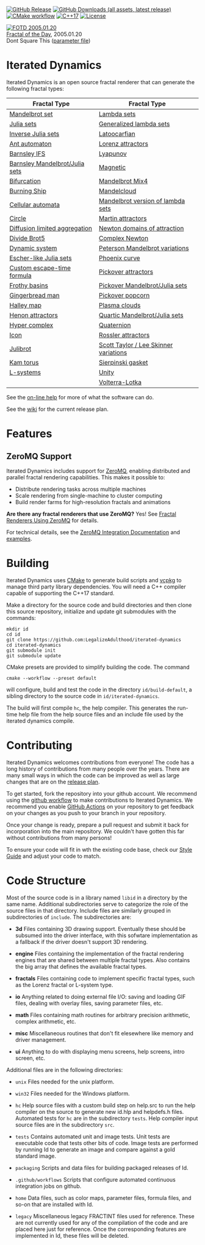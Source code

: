 <!--
SPDX-License-Identifier: GPL-3.0-only
-->
[![GitHub Release](https://img.shields.io/github/v/release/LegalizeAdulthood/iterated-dynamics?label=Latest+Release)](https://github.com/LegalizeAdulthood/iterated-dynamics/releases)
[![GitHub Downloads (all assets, latest release)](https://img.shields.io/github/downloads/LegalizeAdulthood/iterated-dynamics/latest/total?label=Downloads&color=blue)](https://github.com/LegalizeAdulthood/iterated-dynamics/releases)
[![CMake workflow](https://github.com/LegalizeAdulthood/iterated-dynamics/actions/workflows/cmake.yml/badge.svg)](https://github.com/LegalizeAdulthood/iterated-dynamics/actions/workflows/cmake.yml)
[![C++17](https://img.shields.io/badge/C%2B%2B-17-blue.svg)](https://en.wikipedia.org/wiki/C%2B%2B17)
[![License](https://img.shields.io/github/license/LegalizeAdulthood/iterated-dynamics?label=License)](https://github.com/LegalizeAdulthood/iterated-dynamics/blob/master/LICENSE.txt)

<!-- begin FOTD -->
<!-- https://user.xmission.com/~legalize/fractals/fotd/random.php?id=2133 -->
[![FOTD 2005.01.20](https://user.xmission.com/~legalize/fractals/fotd/2005/01/2005.01.20-Dont_Square_This.thumb.jpg)](https://user.xmission.com/~legalize/fractals/fotd/2005/01/2005.01.20-Dont_Square_This.jpg)<br/>
[Fractal of the Day](https://user.xmission.com/~legalize/fractals/fotd/index.html), 2005.01.20<br/>
Dont Square This ([parameter file](https://user.xmission.com/~legalize/fractals/fotd/2005/01/2005.01.20-Dont_Square_This.par))<br/>
<!-- end FOTD -->

# Iterated Dynamics

Iterated Dynamics is an open source fractal renderer that can generate
the following fractal types:

| Fractal Type | Fractal Type |
| ---- | ---- |
| [Mandelbrot set](https://legalizeadulthood.github.io/iterated-dynamics/#_the_mandelbrot_set) | [Lambda sets](https://legalizeadulthood.github.io/iterated-dynamics/#_lambda_sets) |
| [Julia sets](https://legalizeadulthood.github.io/iterated-dynamics/#_julia_sets) | [Generalized lambda sets](https://legalizeadulthood.github.io/iterated-dynamics/#_lambdafn) |
| [Inverse Julia sets](https://legalizeadulthood.github.io/iterated-dynamics/#_inverse_julias) | [Latoocarfian](https://legalizeadulthood.github.io/iterated-dynamics/#_latoocarfian) |
| [Ant automaton](https://legalizeadulthood.github.io/iterated-dynamics/#_ant_automaton) | [Lorenz attractors](https://legalizeadulthood.github.io/iterated-dynamics/#_lorenz_attractors) |
| [Barnsley IFS](https://legalizeadulthood.github.io/iterated-dynamics/#_barnsley_ifs_fractals) | [Lyapunov](https://legalizeadulthood.github.io/iterated-dynamics/#_lyapunov_fractals) |
| [Barnsley Mandelbrot/Julia sets](https://legalizeadulthood.github.io/iterated-dynamics/#_barnsley_mandelbrotjulia_sets) | [Magnetic](https://legalizeadulthood.github.io/iterated-dynamics/#_magnetic_fractals) |
| [Bifurcation](https://legalizeadulthood.github.io/iterated-dynamics/#_bifurcation) | [Mandelbrot Mix4](https://legalizeadulthood.github.io/iterated-dynamics/#_mandelbrot_mix_4) |
| [Burning Ship](https://legalizeadulthood.github.io/iterated-dynamics/#_burning_ship) | [Mandelcloud](https://legalizeadulthood.github.io/iterated-dynamics/#_mandelcloud) |
| [Cellular automata](https://legalizeadulthood.github.io/iterated-dynamics/#_cellular_automata) | [Mandelbrot version of lambda sets](https://legalizeadulthood.github.io/iterated-dynamics/#_mandellambda_sets) |
| [Circle](https://legalizeadulthood.github.io/iterated-dynamics/#_circle) | [Martin attractors](https://legalizeadulthood.github.io/iterated-dynamics/#_martin_attractors) |
| [Diffusion limited aggregation](https://legalizeadulthood.github.io/iterated-dynamics/#_diffusion_limited_aggregation) | [Newton domains of attraction](https://legalizeadulthood.github.io/iterated-dynamics/#_newton_domains_of_attraction) |
| [Divide Brot5](https://legalizeadulthood.github.io/iterated-dynamics/#_dividebrot5) | [Complex Newton](https://legalizeadulthood.github.io/iterated-dynamics/#_complex_newton) |
| [Dynamic system](https://legalizeadulthood.github.io/iterated-dynamics/#_dynamic_system) | [Peterson Mandelbrot variations](https://legalizeadulthood.github.io/iterated-dynamics/#_peterson_variations) |
| [Escher-like Julia sets](https://legalizeadulthood.github.io/iterated-dynamics/#_escher_like_julia_sets) | [Phoenix curve](https://legalizeadulthood.github.io/iterated-dynamics/#_phoenix) |
| [Custom escape-time formula](https://legalizeadulthood.github.io/iterated-dynamics/#_formula) | [Pickover attractors](https://legalizeadulthood.github.io/iterated-dynamics/#_pickover_attractors) |
| [Frothy basins](https://legalizeadulthood.github.io/iterated-dynamics/#_frothy_basins) | [Pickover Mandelbrot/Julia sets](https://legalizeadulthood.github.io/iterated-dynamics/#_pickover_mandelbrotjulia_types) |
| [Gingerbread man](https://legalizeadulthood.github.io/iterated-dynamics/#_gingerbreadman) | [Pickover popcorn](https://legalizeadulthood.github.io/iterated-dynamics/#_pickover_popcorn) |
| [Halley map](https://legalizeadulthood.github.io/iterated-dynamics/#_halley) | [Plasma clouds](https://legalizeadulthood.github.io/iterated-dynamics/#_plasma_clouds) |
| [Henon attractors](https://legalizeadulthood.github.io/iterated-dynamics/#_henon_attractors) | [Quartic Mandelbrot/Julia sets](https://legalizeadulthood.github.io/iterated-dynamics/#_quartic_mandelbrotjulia) |
| [Hyper complex](https://legalizeadulthood.github.io/iterated-dynamics/#_hypercomplex) | [Quaternion](https://legalizeadulthood.github.io/iterated-dynamics/#_quaternion) |
| [Icon](https://legalizeadulthood.github.io/iterated-dynamics/#_icon) | [Rossler attractors](https://legalizeadulthood.github.io/iterated-dynamics/#_rossler_attractors) |
| [Julibrot](https://legalizeadulthood.github.io/iterated-dynamics/#_julibrots) | [Scott Taylor / Lee Skinner variations](https://legalizeadulthood.github.io/iterated-dynamics/#_scott_taylor_lee_skinner_variations) |
| [Kam torus](https://legalizeadulthood.github.io/iterated-dynamics/#_kam_torus) | [Sierpinski gasket](https://legalizeadulthood.github.io/iterated-dynamics/#_sierpinski_gasket) |
| [L-systems](https://legalizeadulthood.github.io/iterated-dynamics/#_l_systems) | [Unity](https://legalizeadulthood.github.io/iterated-dynamics/#_unity) |
| | [Volterra-Lotka](https://legalizeadulthood.github.io/iterated-dynamics/#_volterra_lotka_fractals) |

See the [on-line help](http://legalizeadulthood.github.io/iterated-dynamics/)
for more of what the software can do.

See the [wiki](https://github.com/LegalizeAdulthood/iterated-dynamics/wiki)
for the current release plan.

# Features

## ZeroMQ Support

Iterated Dynamics includes support for [ZeroMQ](https://zeromq.org/), enabling distributed and parallel fractal rendering capabilities. This makes it possible to:

- Distribute rendering tasks across multiple machines
- Scale rendering from single-machine to cluster computing
- Build render farms for high-resolution fractals and animations

**Are there any fractal renderers that use ZeroMQ?** Yes! See [Fractal Renderers Using ZeroMQ](home/doc/fractal-renderers-using-zeromq.md) for details.

For technical details, see the [ZeroMQ Integration Documentation](home/doc/zeromq-integration.md) and [examples](examples/zeromq/).

# Building

Iterated Dynamics uses [CMake](http://www.cmake.org) to generate build scripts
and [vcpkg](http://vcpkg.io) to manage third party library dependencies.
You will need a C++ compiler capable of supporting the C++17 standard.

Make a directory for the source code and build directories and then clone this
source repository, initialize and update git submodules with the commands:

```
mkdir id
cd id
git clone https://github.com:LegalizeAdulthood/iterated-dynamics
cd iterated-dynamics
git submodule init
git submodule update
```

CMake presets are provided to simplify building the code.  The command

```
cmake --workflow --preset default
```

will configure, build and test the code in the directory `id/build-default`,
a sibling directory to the source code in `id/iterated-dynamics`.

The build will first compile `hc`, the help compiler.  This generates
the run-time help file from the help source files and an include file
used by the iterated dynamics compile.

# Contributing

Iterated Dynamics welcomes contributions from everyone!  The code has a
long history of contributions from many people over the years.  There are
many small ways in which the code can be improved as well as large changes
that are on the [release plan](https://github.com/LegalizeAdulthood/iterated-dynamics/wiki).

To get started, fork the repository into your github account.  We recommend
using the [github workflow](https://guides.github.com/introduction/flow/index.html)
to make contributions to Iterated Dynamics.  We recommend you enable
[GitHub Actions](https://docs.github.com/en/actions) on your repository to get feedback
on your changes as you push to your branch in your repository.

Once your change is ready, prepare a pull request and submit it back for
incorporation into the main repository.  We couldn't have gotten this far
without contributions from many persons!

To ensure your code will fit in wth the existing code base, check our
[Style Guide](Style.md) and adjust your code to match.

# Code Structure

Most of the source code is in a library named `libid` in a directory by the same
name.  Additional subdirectories serve to categorize the role of the source files in
that directory.  Include files are similarly grouped in subdirectories of 
`include`.  The subdirectories are:

- **3d**
      Files containing 3D drawing support.  Eventually these should be
      subsumed into the driver interface, with this sofwtare implementation
      as a fallback if the driver doesn't support 3D rendering.

- **engine**
      Files containing the implementation of the fractal rendering engines
      that are shared between multiple fractal types.  Also contains the
      big array that defines the available fractal types.

- **fractals**
      Files containing code to implement specific fractal types,
      such as the Lorenz fractal or L-system type.

- **io**
      Anything related to doing external file I/O: saving and loading GIF
      files, dealing with overlay files, saving parameter files, etc.

- **math**
      Files containing math routines for arbitrary precision arithmetic,
      complex arithmetic, etc.

- **misc**
      Miscellaneous routines that don't fit elesewhere like memory and
      driver management.

- **ui**
      Anything to do with displaying menu screens, help screens, intro
      screen, etc.

Additional files are in the following directories:

- `unix`
    Files needed for the unix platform.

- `win32`
    Files needed for the Windows platform.

- `hc`
    Help source files with a custom build step on help.src to run the help
    compiler on the source to generate new id.hlp and helpdefs.h
    files.  Automated tests for `hc` are in the subdirectory `tests`.
    Help compiler input source files are in the subdirectory `src`.

- `tests`
    Contains automated unit and image tests.  Unit tests are executable
    code that tests other bits of code.  Image tests are performed by running
    Id to generate an image and compare against a gold standard image.

- `packaging`
    Scripts and data files for building packaged releases of Id.

- `.github/workflows`
    Scripts that configure automated continuous integration jobs on github.

- `home`
    Data files, such as color maps, parameter files, formula files, and
    so-on that are installed with Id.

- `legacy`
  Miscellaneous legacy FRACTINT files used for reference.  These are not
  currently used for any of the compilation of the code and are placed
  here just for reference.  Once the corresponding features are implemented
  in Id, these files will be deleted.
